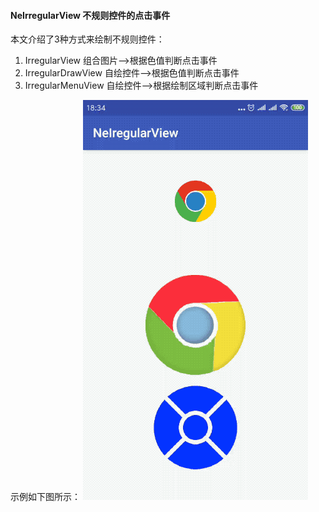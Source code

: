 #### NeIrregularView 不规则控件的点击事件
本文介绍了3种方式来绘制不规则控件：
1. IrregularView   组合图片-->根据色值判断点击事件  
2. IrregularDrawView  自绘控件-->根据色值判断点击事件  
3. IrregularMenuView  自绘控件-->根据绘制区域判断点击事件

示例如下图所示：
![image](https://github.com/tianyalu/NeIrregularView/blob/master/show/show.gif)